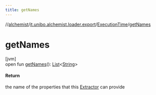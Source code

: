 ```yaml
---
title: getNames
---
```

//[alchemist](../../../index.html)/[it.unibo.alchemist.loader.export](../index.html)/[ExecutionTime](index.html)/[getNames](get-names.html)



# getNames



[jvm]\
open fun [getNames](get-names.html)(): [List](https://docs.oracle.com/javase/8/docs/api/java/util/List.html)<[String](https://docs.oracle.com/javase/8/docs/api/java/lang/String.html)>



#### Return



the name of the properties that this [Extractor](../-extractor/index.html) can provide




